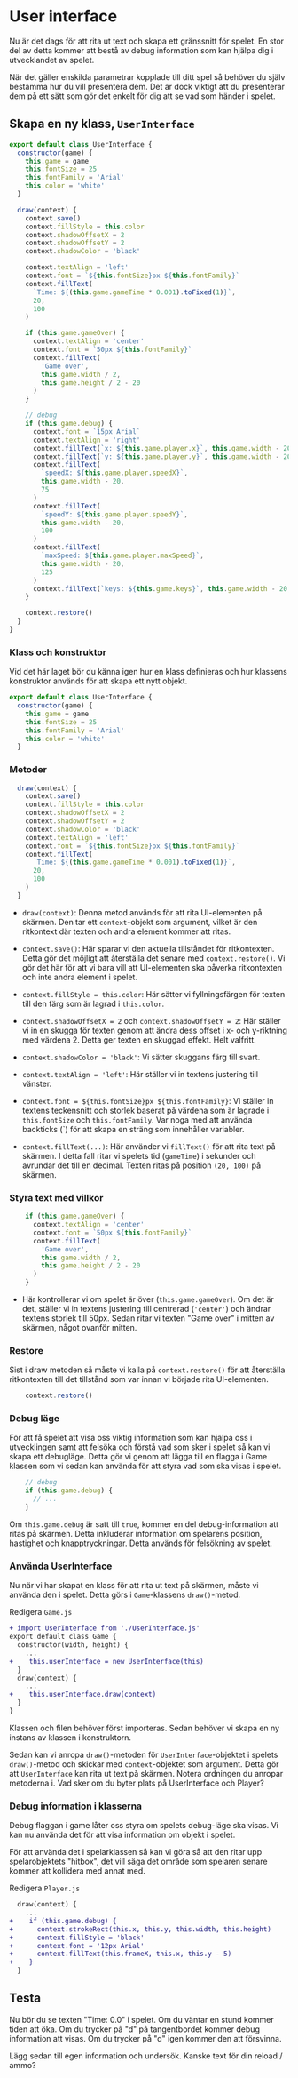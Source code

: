 # User interface

Nu är det dags för att rita ut text och skapa ett gränssnitt för spelet. En stor del av detta kommer att bestå av debug information som kan hjälpa dig i utvecklandet av spelet.

När det gäller enskilda parametrar kopplade till ditt spel så behöver du själv bestämma hur du vill presentera dem. Det är dock viktigt att du presenterar dem på ett sätt som gör det enkelt för dig att se vad som händer i spelet.

## Skapa en ny klass, `UserInterface`

```javascript
export default class UserInterface {
  constructor(game) {
    this.game = game
    this.fontSize = 25
    this.fontFamily = 'Arial'
    this.color = 'white'
  }

  draw(context) {
    context.save()
    context.fillStyle = this.color
    context.shadowOffsetX = 2
    context.shadowOffsetY = 2
    context.shadowColor = 'black'

    context.textAlign = 'left'
    context.font = `${this.fontSize}px ${this.fontFamily}`
    context.fillText(
      `Time: ${(this.game.gameTime * 0.001).toFixed(1)}`,
      20,
      100
    )

    if (this.game.gameOver) {
      context.textAlign = 'center'
      context.font = `50px ${this.fontFamily}`
      context.fillText(
        'Game over',
        this.game.width / 2,
        this.game.height / 2 - 20
      )
    }

    // debug
    if (this.game.debug) {
      context.font = `15px Arial`
      context.textAlign = 'right'
      context.fillText(`x: ${this.game.player.x}`, this.game.width - 20, 25)
      context.fillText(`y: ${this.game.player.y}`, this.game.width - 20, 50)
      context.fillText(
        `speedX: ${this.game.player.speedX}`,
        this.game.width - 20,
        75
      )
      context.fillText(
        `speedY: ${this.game.player.speedY}`,
        this.game.width - 20,
        100
      )
      context.fillText(
        `maxSpeed: ${this.game.player.maxSpeed}`,
        this.game.width - 20,
        125
      )
      context.fillText(`keys: ${this.game.keys}`, this.game.width - 20, 150)
    }

    context.restore()
  }
}
```

### Klass och konstruktor

Vid det här laget bör du känna igen hur en klass definieras och hur klassens konstruktor används för att skapa ett nytt objekt. 

```javascript
export default class UserInterface {
  constructor(game) {
    this.game = game
    this.fontSize = 25
    this.fontFamily = 'Arial'
    this.color = 'white'
  }
```

### Metoder

```javascript
  draw(context) {
    context.save()
    context.fillStyle = this.color
    context.shadowOffsetX = 2
    context.shadowOffsetY = 2
    context.shadowColor = 'black'
    context.textAlign = 'left'
    context.font = `${this.fontSize}px ${this.fontFamily}`
    context.fillText(
      `Time: ${(this.game.gameTime * 0.001).toFixed(1)}`,
      20,
      100
    )
  }
```

- `draw(context)`: Denna metod används för att rita UI-elementen på skärmen. Den tar ett `context`-objekt som argument, vilket är den ritkontext där texten och andra element kommer att ritas.

- `context.save()`: Här sparar vi den aktuella tillståndet för ritkontexten. Detta gör det möjligt att återställa det senare med `context.restore()`. Vi gör det här för att vi bara vill att UI-elementen ska påverka ritkontexten och inte andra element i spelet.

- `context.fillStyle = this.color`: Här sätter vi fyllningsfärgen för texten till den färg som är lagrad i `this.color`.

- `context.shadowOffsetX = 2` och `context.shadowOffsetY = 2`: Här ställer vi in en skugga för texten genom att ändra dess offset i x- och y-riktning med värdena 2. Detta ger texten en skuggad effekt. Helt valfritt.

- `context.shadowColor = 'black'`: Vi sätter skuggans färg till svart.

- `context.textAlign = 'left'`: Här ställer vi in textens justering till vänster.

- `context.font = ${this.fontSize}px ${this.fontFamily}`: Vi ställer in textens teckensnitt och storlek baserat på värdena som är lagrade i `this.fontSize` och `this.fontFamily`. Var noga med att använda backticks (`) för att skapa en sträng som innehåller variabler.

- `context.fillText(...)`: Här använder vi `fillText()` för att rita text på skärmen. I detta fall ritar vi spelets tid (`gameTime`) i sekunder och avrundar det till en decimal. Texten ritas på position `(20, 100)` på skärmen.

### Styra text med villkor

```javascript
    if (this.game.gameOver) {
      context.textAlign = 'center'
      context.font = `50px ${this.fontFamily}`
      context.fillText(
        'Game over',
        this.game.width / 2,
        this.game.height / 2 - 20
      )
    }
```

- Här kontrollerar vi om spelet är över (`this.game.gameOver`). Om det är det, ställer vi in textens justering till centrerad (`'center'`) och ändrar textens storlek till 50px. Sedan ritar vi texten "Game over" i mitten av skärmen, något ovanför mitten.

### Restore

Sist i draw metoden så måste vi kalla på `context.restore()` för att återställa ritkontexten till det tillstånd som var innan vi började rita UI-elementen.

```javascript
    context.restore()
```

### Debug läge

För att få spelet att visa oss viktig information som kan hjälpa oss i utvecklingen samt att felsöka och förstå vad som sker i spelet så kan vi skapa ett debugläge. Detta gör vi genom att lägga till en flagga i Game klassen som vi sedan kan använda för att styra vad som ska visas i spelet.

```javascript
    // debug
    if (this.game.debug) {
      // ...
    }
```

Om `this.game.debug` är satt till `true`, kommer en del debug-information att ritas på skärmen. Detta inkluderar information om spelarens position, hastighet och knapptryckningar. Detta används för felsökning av spelet.

### Använda UserInterface

Nu när vi har skapat en klass för att rita ut text på skärmen, måste vi använda den i spelet. Detta görs i `Game`-klassens `draw()`-metod.

Redigera `Game.js`
```diff
+ import UserInterface from './UserInterface.js'
export default class Game {
  constructor(width, height) {
    ...
+    this.userInterface = new UserInterface(this)
  }
  draw(context) {
    ...
+    this.userInterface.draw(context)
  }
}
```
Klassen och filen behöver först importeras. Sedan behöver vi skapa en ny instans av klassen i konstruktorn.

Sedan kan vi anropa `draw()`-metoden för `UserInterface`-objektet i spelets `draw()`-metod och skickar med `context`-objektet som argument. Detta gör att `UserInterface` kan rita ut text på skärmen. Notera ordningen du anropar metoderna i. Vad sker om du byter plats på UserInterface och Player?

### Debug information i klasserna

Debug flaggan i game låter oss styra om spelets debug-läge ska visas. Vi kan nu använda det för att visa information om objekt i spelet.

För att använda det i spelarklassen så kan vi göra så att den ritar upp spelarobjektets "hitbox", det vill säga det område som spelaren senare kommer att kollidera med annat med.

Redigera `Player.js`
```diff
  draw(context) {
    ...
+    if (this.game.debug) {
+      context.strokeRect(this.x, this.y, this.width, this.height)
+      context.fillStyle = 'black'
+      context.font = '12px Arial'
+      context.fillText(this.frameX, this.x, this.y - 5)
+    }
  }
```

## Testa

Nu bör du se texten "Time: 0.0" i spelet. Om du väntar en stund kommer tiden att öka. Om du trycker på "d" på tangentbordet kommer debug information att visas. Om du trycker på "d" igen kommer den att försvinna.

Lägg sedan till egen information och undersök. Kanske text för din reload / ammo?
